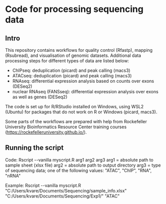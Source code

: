 # Code for processing sequencing data

## Intro
This repository contains workflows for quality control (Rfastp), mapping (Rsubread), and visualisation of genomic datasets. Additional data processing steps for different types of data are listed below:
- ChIPseq: deduplication (picard) and peak calling (macs3)
- ATACseq: deduplication (picard) and peak calling (macs3)
- RNAseq: differential expression analysis based on counts over exons (DESeq2)
- nuclear RNAseq (FANSseq): differential expression analysis over exons as well as genes (DESeq2) 

The code is set up for R/RStudio installed on Windows, using WSL2 (Ubuntu) for packages that do not work on R or Windows (picard, macs3).

Some parts of the workflows are prepared with help from Rockefeller University Bioinformatics Resource Center training courses (https://rockefelleruniversity.github.io/).

## Running the script
Code:
Rscript --vanilla myscript.R arg1 arg2 arg3
arg1 = absolute path to sample sheet (xlsx file)
arg2 = absolute path to output directory
arg3 = type of sequencing data; one of the following values: "ATAC", "ChIP", "RNA", "nRNA"

Example: 
Rscript --vanilla myscript.R "C:/Users/kvare/Documents/Sequencing/sample_info.xlsx" "C:/Users/kvare/Documents/Sequencing/Exp1/" "ATAC"
